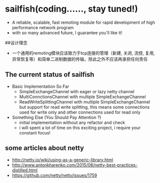 # sailfish(coding......, stay tuned!)
* A reliable, scalable, fast remoting module for rapid development of high performance network program
* with so many advanced future,  I guarantee you'll like it!



##设计理念
* 一个通用的remoting模块应该致力于tcp连接的管理（新建, 关闭, 流控, 复用, 异常恢复等）和简单二进制数据的传输，除此之外不应该再承担任何责任

## The current status of sailfish
* Basic Implementation So Far
	* SimpleExchangeChannel with eager or lazy netty channel
	* MultiConnctionsChannel with multiple SimpleExchangeChannel
	* ReadWriteSplittingChannel with multiple SimpleExchangeChannel but support for read write splitting, this means some connections used for write only and other connections used for read only
* Something Else (You Should Pay Attention ?)
	* initial implementation without any refactor and check
	* i will spent a lot of time on this exciting project, i require your constant focus!

## some articles about netty 
* http://netty.io/wiki/using-as-a-generic-library.html
* http://www.antonkharenko.com/2015/08/netty-best-practices-distilled.html
* https://github.com/netty/netty/issues/1759